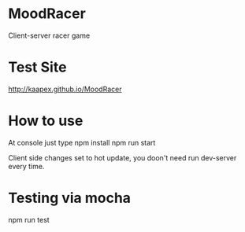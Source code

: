 # MoodRacer
Client-server racer game

# Test Site
http://kaapex.github.io/MoodRacer

# How to use
At console just type
npm install
npm run start

Client side changes set to hot update, you doon't need run dev-server every time.

# Testing via mocha
npm run test



